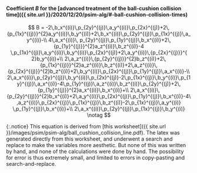 ---
---

#### Coefficient $B$ for the [advanced treatment of the ball-cushion collision time]({{ site.url }}/2020/12/20/psim-alg/#-ball-cushion-collision-times)

$$
B = -2\,b_x^{(i)}\,p_{2y}^{(j)}\,a_y^{(i)}\,p_{2x}^{(j)}+2\,{p_{1x}^{(j)}}^{2}a_y^{(i)}\,b_y^{(i)}+2\,b_x^{(i)}\,p_{2y}^{(j)}\,p_{1x}^{(j)}\,a_y^{(i)}-\\
4\,a_x^{(i)}\, p_{2y}^{(j)}\,p_{1y}^{(j)}\,b_x^{(i)}+2\,{p_{1y}^{(j)}}^{2}a_z^{(i)}\,b_z^{(i)}-4 \,p_{1x}^{(j)}\,a_y^{(i)}\,b_y^{(i)}\,p_{2x}^{(j)}+2\,a_y^{(i)}\,{p_{2x}^{(j)}}^{ 2}b_y^{(i)}+\\
2\,a_z^{(i)}\,{p_{2y}^{(j)}}^{2}b_z^{(i)}+2\,{p_{1x}^{(j)}}^{2}a_z^{(i)}\,b_z^{(i)}+2\,a_z^{(i)}\,{p_{2x}^{(j)}}^{2}b_z^{(i)}+2\,b_y^{(i)}\,p_{2x}^{(j)}\,p_{1y}^{(j)}\,a_x^{(i)}-\\
2\,a_x^{(i)}\,p_{2y}^{(j)}\,b_y^{(i)}\,p_{2x}^{(j)}-2\,p_{1x}^{(j)}\,b_y^{(i)}\,p_{1y}^{(j)}\,a_x^{(i)}-4\,p_{1y}^{(j)}\,a_z^{(i)}\,b_z^{(i)}\,p_{2y}^{(j)}+2\,{p_{1y}^{(j)}}^{2}a_x^{(i)}\,b_x^{(i)}+\\
2\,a_x^{(i)}\,{p_{2y}^{(j)}}^{2}b_x^{(i)}+2\,a_y^{(i)}\,p_{2x}^{(j)}\,p_{1y}^{(j)}\,b_x^{(i)}-4\,a_z^{(i)}\,p_{2x}^{(j)}\,p_{1x}^{(j)}\,b_z^{(i)}-2\,p_{1x}^{(j)}\,a_y^{(i)} \,p_{1y}^{(j)}\,b_x^{(i)}+\\
2\,a_x^{(i)}\,p_{2y}^{(j)}\,p_{1x}^{(j)}\,b_y^{(i)}
\notag
$$

{:.notice}
This equation is derived from [this worksheet]({{ site.url
}}/images/psim/psim-alg/ball_cushion_collision_line.pdf). The latex was generated directly from this
worksheet, and underwent a search and replace to make the variables more aesthetic. But none of this
was written by hand, and none of the calculations were done by hand. The possibility for error is
thus extremely small, and limited to errors in copy-pasting and search-and-replace.
